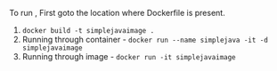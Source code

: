 To run , First goto the location where Dockerfile is present.

1) `docker build -t simplejavaimage .`
2) Running through container - `docker run --name simplejava -it -d simplejavaimage`
3) Running through image - `docker run -it simplejavaimage`
